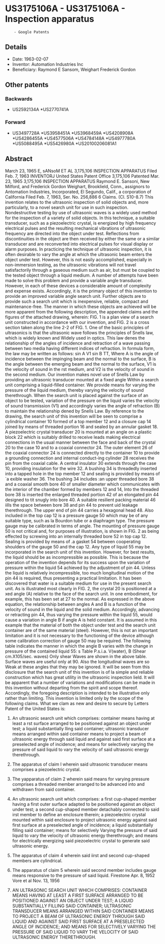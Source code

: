 # US3175106A - US3175106A - Inspection apparatus 
        - Google Patents

## Details

* Date: 1963-02-07
* Inventor: Automation Industries Inc
* Beneficiary: Raymond E Sansom, Weighart Frederick Gordon
## Other patents

### Backwards
 * US2592134A
 *US2770741A
### Forward
 * US3497728A
 *US3958451A
 *US3968459A
 *US4208908A
 *US4286455A
 *US4577506A
 *US4784148A
 *US4977780A
 *US5088495A
 *US5426980A
 *US20100206081A1
## Abstract

March 23, 1965 E, sANsoM ET AL 3,175,106 
INSPECTION APPARATUS Filed Feb. 7, 1963 INVENTORJ United States Patent Office 3,175,106 Patented Mar. 23, 1965 3,175,106 INSPECTION APPARATUS Raymond E. Sansoni, New Milford, and Frederick Gordon Weighart, Brooklield, Conn., assignors to Antomation Industries, Incorporated, El Segundo, Calif., a corporation of California Filed Feb. 7, 1963, Ser. No. 256,886 6 Claims. (Cl. S10-8.7) 
 This invention relates to the ultrasonic inspection of solid objects and, more particularly, to a novel search unit for use in such inspection. 
 Nondestructive testing by use of ultrasonic waves is a widely used method for the inspection of a variety of solid objects. In this technique, a suitable transducer, such as a piezoelectric crystal, is energized by high frequency electrical pulses and the resulting mechanical vibrations of ultrasonic frequency are directed into the object under test. Reflections from discontinuities in the object are then received by either the same or a similar transducer and are reconverted into electrical pulses for visual display or alarm purposes. 
 In practicing the technique of ultrasonic inspection, it is often desirable to vary the angle at which the ultrasonic beam enters the object under test. However, this is not easily accomplished, especially in non-immersion testing, as the ultrasonic vibrations will not travel satisfactorily through a gaseous medium such as air, but must be coupled to the tested object through a liquid medium. A number of attempts have been made to solve this problem and provide a variable angle transducer. However, in each of these devices a considerable amount of complexity and expense exists. Accordingly, it is the primary object of this invention to provide an improved variable angle search unit. Further objects are to provide such a search unit which is inexpensive, reliable, compact and maintenance-free. 
 The manner in which these objects are achieved will be more apparent from the following description, the appended claims and the figures of the attached drawing, wherein: 
 FIG. 1 is a plan view of a search unit constructed in accordance with our invention, and 
 FIG. 2 is a cross section taken along the line 2-2 of FIG. 1. 
 One of the basic principles of ultrasonics is that the ultrasonic wave follows the principles of Snells law, which is widely known and Widely used in optics. This law denes the relationship of the angles of incidence and retraction of a wave passing between two media having different indices of refraction. In formula form, the law may be written as follows: 
sin A V1 sin B TT, Where A is the angle of incidence between the impinging beam and the normal to the surface, B is the angle between the emerging beam and the normal to the surface, V1 is the velocity of sound in the rst medium, and V2 is the velocity of sound in the second medium. 
 Our invention makes novel use of Snells Law by providing an ultrasonic transducer mounted at a fixed angle Within a search unit comprising a liquid-filled container. We provide means for varying the pressure of the liquid medium, thereby varying the velocity of sound therethrough. When the search unit is placed against the surface of an object to be tested, variation of the pressure on the liquid varies the velocity of sound transmission (V1) and accordingly varies the angle of refraction (B) to maintain the relationship dened by Snells Law. 
 By reference to the drawing, the search unit of this invention will be seen to comprise a cylindrical container 10 formed of a top member 12 and a closure cap 14 joined by means of threaded portion 16 and sealed by an annular gasket 18. A piezoelectric crystal transducer 20 is mounted at an angle on a plastic block 22 which is suitably drilled to receive leads making electrical connections in the usual manner between the face and back of the crystal 20 to the case 10 and to a coaxial connector 24. The outer element 26 of the coaxial connector 24 is connected directly to the container 10 to provide a grounding connection and internal conduct-ing cylinder 28 receives the pin from the coaxial cable. A central insulator 30 extends through the case 10, providing insulation for the wire 32. A bushing 34 is threadedly inserted into a tapped hole in the top member 12 and sealing is provided by means of `a exible washer 36. The bushing 34 includes :an upper threaded bore 38 and a coaxial smooth bore 40 of smaller diameter which communicates with the interior of the chamber formed by members 12 and 14, Into the threaded bore 38 is inserted the enlarged threaded portion 42 of an elongated pin 44 designed to tit snugly into bore 40. A suitable resilient packing material 46 iills the space between bore 38 and pin 44 to prevent uid leakage therethrough. The upper end of pin 44 carries a hexagonal head 48. Also included in the top cap 12 is a pressure gauge 50 which may be of any suitable type, such as la Bourdon tube or a diaphragm type. The pressure gauge may be calibrated in terms of angle. The mounting of pressure gauge 50 is not critical and, for purposes of illustration, is shown in FIG. 2 as being effected by screwing into an internally threaded bore 52 in top cap 12. Sealing is provided by means of .a gasket 54 between cooperating shoulders of the gauge 50 and the cap 12. 
 Any type of liquid 55 may be incorporated in the search unit of this invention. However, for best results, the liquid should be as incompressible as possible. This is because the operation of the invention depends for its success upon the variation of pressure within the liquid 54 achieved by the adjustment of pin 44. Unless the liquid is relatively incompressible, too much longitudinal motion of the pin 44 is required, thus presenting a practical limitation. It has been discovered that water is a suitable medium for use in the present search unit. As is illustrated most clearly in FIG. 2, the crystal 20 is positioned at a xed angle (A) relative to the face of the search unit. In one embodiment, for example, this has been set at 27 to the normal. As expressed in the above equation, the relationship between angles A and B is a function of the velocity of sound in the liquid and the solid medium. Accordingly, advancing or retracting pin 44, thus varying the pressure within the liquid 55, would cause a variation in angle B if angle A is held constant. It is assumed in this example that the material of both the object under test and the search unit container are of the same material (steel). However, this is not an important limitation and it is not necessary to the functioning of the device although some calibration correction of gauge 50 may be required. The following table indicates the manner in which the angle B varies with the change in pressure of the contained liquid 55: 
 s Table P.s.i.a. V(water), B (Shear cm.X105/sec. waves) Only shear Waves are shown in the above table. Surface waves are useful only at 90. Also the longitudinal waves are so Weak at these angles that they may be ignored. 
 It will be seen from this disclosure that the search unit of this invention is of la simple and reliable construction which has great utility in the ultrasonic inspection lield. It will be apparent that a number of variations and modifications can be made in this invention without departing from the spirit and scope thereof. Accordingly, the foregoing description is intended to be illustrative only rather than limiting. This invention is limited only by the scope of the following claims. 
 What we clam as new and desire to secure by Letters Patent of the United States is: 
 1. An ultrasonic search unit which comprises: container means having at least a rst surface arranged to be positioned against an object under test; a liquid substantially lling said container; ultrasonic transducer means arranged within said container means to project a beam of ultrasonic energy through said liquid and against said first surface at a preselected angle of incidence; and means for selectively varying the pressure of said liquid to vary the velocity of said ultrasonic energy therethrough. 
 2. The apparatus of claim l wherein said ultrasonic transducer means comprises a piezoelectric crystal. 
 3. The yapparatus of claim 2 wherein said means for varying pressure comprises a threaded member arranged to be advanced into and withdrawn from said container. 
 4. An ultrasonic search unit which comprises: a first cup-shaped member having a first outer surface adapted to be positioned against an object under test; a second cup-shaped member detachably connected to said irst member to define an enclosure therein; a piezoelectric crystal mounted within said enclosure to project uitrasonic energy against said first surface at a preselected angle of incidence; a liquid substantially filling said container; means for selectively Varying the pressure of said liquid to vary the velocity of ultrasonic energy therethrough; and means for electrically energizing said piezoelectric crystal to generate said ultrasonic energy. 
 5. The apparatus of claim 4 wherein said iirst and second cup-shaped members are cylindrical. 
 6. The apparatus of claim 5 wherein said second member includes gauge means responsive to the pressure of said liquid. 
Firestone Apr. 8, 1952 Vore et al Nov. 13, 1956

1. AN ULTRASONIC SEARCH UNIT WHICH COMPRISES: CONTAINER MEANS HAVING AT LEAST A FIRST SURFACE ARRANGED TO BE POSITIONED AGAINST AN OBJECT UNDER TEST; A LIQUID SUBSTANTIALLY FILLING SAID CONTAINER; ULTRASONIC TRANSDUCER MEANS ARRANGED WITHIN SAID CONTAINER MEANS TO PROJECT A BEAM OF ULTRASONIC ENERGY THROUGH SAID LIQUID AND AGAINST SAID FIRST SURFACE AT A PRESELECTED ANGLE OF INCIDENCE; AND MEANS FOR SELECTIVELY VARYING THE PRESSURE OF SAID LIQUID TO VARY THE VELOCITY OF SAID ULTRASONIC ENERGY THERETHROUGH.